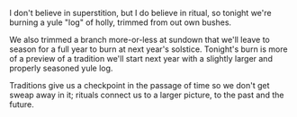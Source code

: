 I don't believe in superstition, but I do believe in ritual, so tonight we're burning a yule "log" of holly, trimmed from out
own bushes.

We also trimmed a branch more-or-less at sundown that we'll leave to season for a full year to burn at next year's solstice. Tonight's burn is more of a preview of a tradition we'll start next year with a slightly larger and properly seasoned yule log.

Traditions give us a checkpoint in the passage of time so we don't get sweap away in it; rituals connect us to a larger picture, to the past and the future.
